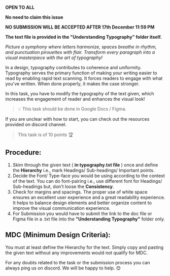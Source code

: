 
**OPEN TO ALL**

**No need to claim this issue** 

**NO SUBMISSION WILL BE ACCEPTED AFTER 17th December 11:59 PM**

**The text file is provided in the "Understanding Typography" folder itself.**

*Picture a symphony where letters harmonize, spaces breathe in rhythm, and punctuation pirouettes with flair. Transform every paragraph into a visual masterpiece with the art of typography!*

In a design, typography contributes to coherence and uniformity. Typography serves the primary function of making your writing easier to read by enabling rapid text scanning. It forces readers to engage with what you've written. When done properly, it makes the case stronger.

In this task, you have to modify the typography of the text given, which increases the engagement of reader and enhances the visual look!

> 💡 This task should be done in Google Docs / Figma.
> 

If you are unclear with how to start, you can check out the resources provided on discord channel.

> This task is of 10 points 🏆
> 

## **Procedure:**

1. Skim through the given text ( **in typography.txt file** ) once and define the **Hierarchy** i.e., mark Headings/ Sub-headings/ Important points.
2. Decide the Font/ Type-face you would be using according to the context of the text. You can do font-pairing i.e., use different font for Headings/ Sub-headings but, don't loose the **Consistency**.
3. Check for margins and spacings. The proper use of white space ensures an excellent user experience and a great readability experience. It helps to balance design elements and better organize content to improve the visual communication experience.
4. For Submission you would have to submit the link to the doc file or Figma file in a .txt file into the **"Understanding Typography"** folder only.

## **MDC (Minimum Design Criteria):**

You must at least define the Hierarchy for the text. Simply copy and pasting the given text without any improvements would not qualify for MDC.

For any doubts related to the task or the submission process you can always ping us on discord. We will be happy to help. 😊
